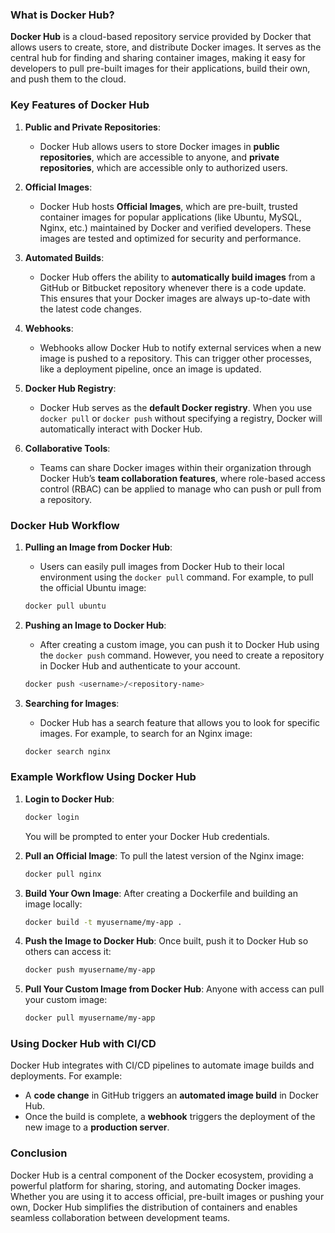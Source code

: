 ### What is Docker Hub?

**Docker Hub** is a cloud-based repository service provided by Docker that allows users to create, store, and distribute Docker images. It serves as the central hub for finding and sharing container images, making it easy for developers to pull pre-built images for their applications, build their own, and push them to the cloud.

### Key Features of Docker Hub

1. **Public and Private Repositories**:
   - Docker Hub allows users to store Docker images in **public repositories**, which are accessible to anyone, and **private repositories**, which are accessible only to authorized users.

2. **Official Images**:
   - Docker Hub hosts **Official Images**, which are pre-built, trusted container images for popular applications (like Ubuntu, MySQL, Nginx, etc.) maintained by Docker and verified developers. These images are tested and optimized for security and performance.

3. **Automated Builds**:
   - Docker Hub offers the ability to **automatically build images** from a GitHub or Bitbucket repository whenever there is a code update. This ensures that your Docker images are always up-to-date with the latest code changes.

4. **Webhooks**:
   - Webhooks allow Docker Hub to notify external services when a new image is pushed to a repository. This can trigger other processes, like a deployment pipeline, once an image is updated.

5. **Docker Hub Registry**:
   - Docker Hub serves as the **default Docker registry**. When you use `docker pull` or `docker push` without specifying a registry, Docker will automatically interact with Docker Hub.

6. **Collaborative Tools**:
   - Teams can share Docker images within their organization through Docker Hub’s **team collaboration features**, where role-based access control (RBAC) can be applied to manage who can push or pull from a repository.

### Docker Hub Workflow

1. **Pulling an Image from Docker Hub**:
   - Users can easily pull images from Docker Hub to their local environment using the `docker pull` command. For example, to pull the official Ubuntu image:
   ```bash
   docker pull ubuntu
   ```

2. **Pushing an Image to Docker Hub**:
   - After creating a custom image, you can push it to Docker Hub using the `docker push` command. However, you need to create a repository in Docker Hub and authenticate to your account.
   ```bash
   docker push <username>/<repository-name>
   ```

3. **Searching for Images**:
   - Docker Hub has a search feature that allows you to look for specific images. For example, to search for an Nginx image:
   ```bash
   docker search nginx
   ```

### Example Workflow Using Docker Hub

1. **Login to Docker Hub**:
   ```bash
   docker login
   ```
   You will be prompted to enter your Docker Hub credentials.

2. **Pull an Official Image**:
   To pull the latest version of the Nginx image:
   ```bash
   docker pull nginx
   ```

3. **Build Your Own Image**:
   After creating a Dockerfile and building an image locally:
   ```bash
   docker build -t myusername/my-app .
   ```

4. **Push the Image to Docker Hub**:
   Once built, push it to Docker Hub so others can access it:
   ```bash
   docker push myusername/my-app
   ```

5. **Pull Your Custom Image from Docker Hub**:
   Anyone with access can pull your custom image:
   ```bash
   docker pull myusername/my-app
   ```

### Using Docker Hub with CI/CD

Docker Hub integrates with CI/CD pipelines to automate image builds and deployments. For example:
- A **code change** in GitHub triggers an **automated image build** in Docker Hub.
- Once the build is complete, a **webhook** triggers the deployment of the new image to a **production server**.

### Conclusion

Docker Hub is a central component of the Docker ecosystem, providing a powerful platform for sharing, storing, and automating Docker images. Whether you are using it to access official, pre-built images or pushing your own, Docker Hub simplifies the distribution of containers and enables seamless collaboration between development teams.
